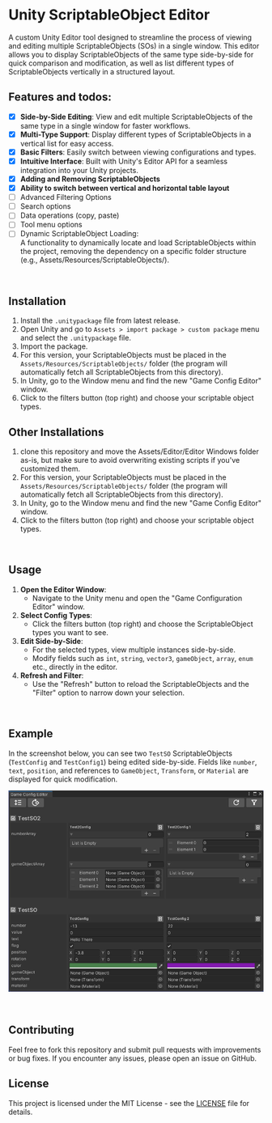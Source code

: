 # Unity ScriptableObject Editor

A custom Unity Editor tool designed to streamline the process of viewing and editing multiple ScriptableObjects (SOs) in a single window. This editor allows you to display ScriptableObjects of the same type side-by-side for quick comparison and modification, as well as list different types of ScriptableObjects vertically in a structured layout.

## Features and todos:
- [x] **Side-by-Side Editing**: View and edit multiple ScriptableObjects of the same type in a single window for faster workflows.
- [x] **Multi-Type Support**: Display different types of ScriptableObjects in a vertical list for easy access.
- [x] **Basic Filters**: Easily switch between viewing configurations and types.
- [x] **Intuitive Interface**: Built with Unity's Editor API for a seamless integration into your Unity projects.
- [x] **Adding and Removing ScriptableObjects**
- [x] **Ability to switch between vertical and horizontal table layout**
- [ ] Advanced Filtering Options
- [ ] Search options
- [ ] Data operations (copy, paste)
- [ ] Tool menu options
- [ ] Dynamic ScriptableObject Loading: <br/> A functionality to dynamically locate and load ScriptableObjects within the project, removing the dependency on a specific folder structure (e.g., Assets/Resources/ScriptableObjects/).

<br/> 
 
## Installation
1. Install the ``.unitypackage`` file from latest release.
2. Open Unity and go to ``Assets > import package > custom package`` menu and select the ``.unitypackage`` file.
3. Import the package.
4. For this version, your ScriptableObjects must be placed in the ``Assets/Resources/ScriptableObjects/`` folder (the program will automatically fetch all ScriptableObjects from this directory).
5. In Unity, go to the Window menu and find the new "Game Config Editor" window.
6. Click to the filters button (top right) and choose your scriptable object types.

## Other Installations
1. clone this repository and move the Assets/Editor/Editor Windows folder as-is, but make sure to avoid overwriting existing scripts if you've customized them.
2. For this version, your ScriptableObjects must be placed in the ``Assets/Resources/ScriptableObjects/`` folder (the program will automatically fetch all ScriptableObjects from this directory).
3. In Unity, go to the Window menu and find the new "Game Config Editor" window.
4. Click to the filters button (top right) and choose your scriptable object types.
<br/> 

## Usage
1. **Open the Editor Window**:
   - Navigate to the Unity menu and open the "Game Configuration Editor" window.
2. **Select Config Types**:
   - Click the filters button (top right) and choose the ScriptableObject types you want to see.
3. **Edit Side-by-Side**:
   - For the selected types, view multiple instances side-by-side.
   - Modify fields such as `int`, `string`, `vector3`, `gameObject`, `array`, `enum` etc., directly in the editor.
4. **Refresh and Filter**:
   - Use the "Refresh" button to reload the ScriptableObjects and the "Filter" option to narrow down your selection.

<br/> 

## Example
In the screenshot below, you can see two `TestSO` ScriptableObjects (`TestConfig` and `TestConfig1`) being edited side-by-side. Fields like `number`, `text`, `position`, and references to `GameObject`, `Transform`, or `Material` are displayed for quick modification.

![ScriptableObject Editor Screenshot](https://github.com/yunnsbz/Unity-Scriptable-Object-Tool/blob/main/preview.png)

<br/> 

## Contributing
Feel free to fork this repository and submit pull requests with improvements or bug fixes. If you encounter any issues, please open an issue on GitHub.

## License
This project is licensed under the MIT License - see the [LICENSE](LICENSE) file for details.
